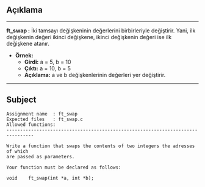 ## Açıklama

---

**ft_swap :** İki tamsayı değişkeninin değerlerini birbirleriyle değiştirir. Yani, ilk değişkenin değeri ikinci değişkene, ikinci değişkenin değeri ise ilk değişkene atanır.

- **Örnek:**
  - **Girdi:** a = 5, b = 10
  - **Çıktı:** a = 10, b = 5
  - **Açıklama:** a ve b değişkenlerinin değerleri yer değiştirir.

---

## Subject

```
Assignment name  : ft_swap
Expected files   : ft_swap.c
Allowed functions:
--------------------------------------------------------------------------------

Write a function that swaps the contents of two integers the adresses of which
are passed as parameters.

Your function must be declared as follows:

void	ft_swap(int *a, int *b);
```

